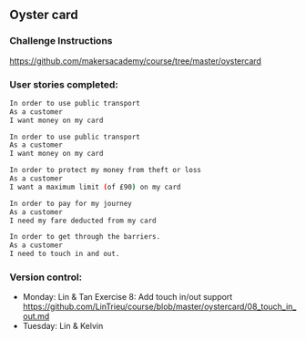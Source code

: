 ## Oyster card

### Challenge Instructions
https://github.com/makersacademy/course/tree/master/oystercard

### User stories completed:

```bash
In order to use public transport
As a customer
I want money on my card
```
```bash
In order to use public transport
As a customer
I want money on my card
```

```bash
In order to protect my money from theft or loss
As a customer
I want a maximum limit (of £90) on my card
```

```bash
In order to pay for my journey
As a customer
I need my fare deducted from my card
```
```bash
In order to get through the barriers.
As a customer
I need to touch in and out.
```

### Version control:

- Monday: Lin & Tan
          Exercise 8: Add touch in/out support
          https://github.com/LinTrieu/course/blob/master/oystercard/08_touch_in_out.md
- Tuesday: Lin & Kelvin
